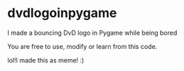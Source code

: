 # dvdlogoinpygame
I made a bouncing DvD logo in Pygame while being bored

You are free to use, modify or learn from this code.

lol!I made this as meme! :)

